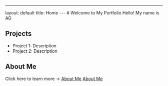 ---
layout: default
title: Home
--- # Welcome to My Portfolio Hello! My name is AG
## Projects
- Project 1: Description
- Project 2: Description
## About Me
Click here to learn more → [About Me](about.md)
[About Me](about.md)

